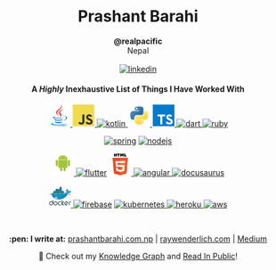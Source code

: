 <h1 align="center">Prashant Barahi</h1>
<p align="center">
    <strong><span>@realpacific</span></strong><br/>
    <span>Nepal</span>
</p>

<p align="center">
    <a href="https://www.linkedin.com/in/prashant-barahi-b83438139" target="blank">
        <img src="https://cdn.jsdelivr.net/gh/devicons/devicon@latest/icons/linkedin/linkedin-original.svg"  align="center" alt="linkedin" height="30" width="30" /></a>
</p>

<h4 align="center">A <i>Highly</i> Inexhaustive List of Things I Have Worked With</h4>

<p align="center">
    <a href="#" target="_blank">
        <img src="https://raw.githubusercontent.com/devicons/devicon/master/icons/java/java-original.svg" alt="java"
            width="40" height="40" /> </a>
    <a href="#" target="_blank">
        <img src="https://raw.githubusercontent.com/devicons/devicon/master/icons/javascript/javascript-original.svg"
            alt="javascript" width="40" height="40" /> </a>
    <a href="#" target="_blank">
        <img src="https://www.vectorlogo.zone/logos/kotlinlang/kotlinlang-icon.svg" alt="kotlin" width="40"
            height="40" /> </a>
    <a href="#" target="_blank">
        <img src="https://raw.githubusercontent.com/devicons/devicon/master/icons/python/python-original.svg"
            alt="python" width="40" height="40" /> </a>
    <a href="#" target="_blank">
        <img src="https://raw.githubusercontent.com/devicons/devicon/master/icons/typescript/typescript-original.svg"
            alt="typescript" width="40" height="40" /> </a>
    <a href="#" target="_blank" rel="noreferrer">
        <img src="https://www.vectorlogo.zone/logos/dartlang/dartlang-icon.svg" alt="dart" width="40" height="40" />
    <a href="#" target="_blank" rel="noreferrer">
        <img src="https://www.vectorlogo.zone/logos/ruby-lang/ruby-lang-icon.svg" alt="ruby" width="40" height="40" />
    </a>
</p>

<p align="center">
    <a href="#" target="_blank">
        <img src="https://www.vectorlogo.zone/logos/springio/springio-ar21.svg" alt="spring" width="70"
            height="40" /></a>
    <a href="#" target="_blank" rel="noreferrer">
        <img src="https://www.vectorlogo.zone/logos/nodejs/nodejs-ar21.svg"
            alt="nodejs" width="70" height="40" /> </a>
</p>

<p align="center">
    <a href="#" target="_blank">
        <img src="https://raw.githubusercontent.com/devicons/devicon/master/icons/android/android-original-wordmark.svg"
            alt="android" width="40" height="40" />
    </a>
    <a href="#" target="_blank">
        <img src="https://www.vectorlogo.zone/logos/flutterio/flutterio-icon.svg" alt="flutter" width="40"
            height="40" /></a>
    <a href="#" target="_blank">
        <img src="https://raw.githubusercontent.com/devicons/devicon/master/icons/html5/html5-original-wordmark.svg"
            alt="html5" width="40" height="40" /> </a>
    <a href="#" target="_blank" rel="noreferrer">
        <img src="https://angular.io/assets/images/logos/angular/angular.svg" alt="angular" width="40" height="40" />
    </a>
    <a href="#" target="_blank">
        <img src="https://www.vectorlogo.zone/logos/reactjs/reactjs-icon.svg" alt="docusaurus" width="70"
            height="40" /></a>

</p>

<p align="center">
    <a href="#" target="_blank">
        <img src="https://raw.githubusercontent.com/devicons/devicon/master/icons/docker/docker-original-wordmark.svg"
            alt="docker" width="40" height="40" /> </a>
    <a href="#" target="_blank">
        <img src="https://www.vectorlogo.zone/logos/firebase/firebase-icon.svg" alt="firebase" width="40"
            height="40" /></a>
    <a href="#" target="_blank">
        <img src="https://www.vectorlogo.zone/logos/kubernetes/kubernetes-icon.svg" alt="kubernetes" width="40"
            height="40" /> </a>
    <a href="#" target="_blank">
        <img src="https://www.vectorlogo.zone/logos/heroku/heroku-icon.svg" alt="heroku" width="40" height="40" /> </a>
    <a href="#" target="_blank">
        <img src="https://www.vectorlogo.zone/logos/amazon_aws/amazon_aws-ar21.svg" alt="aws" width="70" height="40" />
    </a>

</p>


<br/>

<p align="center">
    <strong>:pen: I write at:</strong>
    <a href="https://prashantbarahi.com.np">prashantbarahi.com.np</a> |
    <a href="https://www.raywenderlich.com/u/realpac">raywenderlich.com</a> |
    <a href="https://medium.com/@prashantbarahi">Medium</a>
<p>
<p align="center">
   🧠 Check out my <a href="https://prashantbarahi.com.np/knowledge-graph" target="blank">Knowledge Graph</a> and <a href="https://prashantbarahi.com.np/read-in-public" target="blank">Read In Public</a>!
</p>

